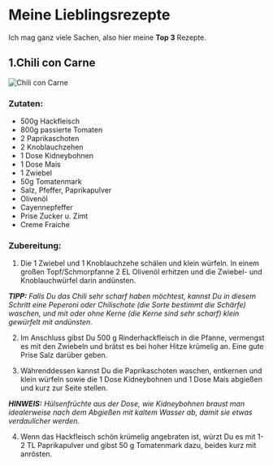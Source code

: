 
# Meine Lieblingsrezepte

Ich mag ganz viele Sachen, also hier meine **Top 3** Rezepte.

## 1.Chili con Carne

![Chili con Carne](https://emmikochteinfach.de/wp-content/uploads/2022/02/Chili-con-Carne-Rezept-schnell-und-einfach-1-768x512.webp)

### Zutaten:

- 500g Hackfleisch
- 800g passierte Tomaten
- 2 Paprikaschoten
- 2 Knoblauchzehen
- 1 Dose Kidneybohnen
- 1 Dose Mais
- 1 Zwiebel
- 50g Tomatenmark
- Salz, Pfeffer, Paprikapulver
- Olivenöl
- Cayennepfeffer
- Prise Zucker u. Zimt
- Creme Fraiche

### Zubereitung:

1. Die 1 Zwiebel und 1 Knoblauchzehe schälen und klein würfeln. In einem großen Topf/Schmorpfanne 2 EL Olivenöl erhitzen und die Zwiebel- und Knoblauchwürfel darin andünsten.

***TIPP:*** *Falls Du das Chili sehr scharf haben möchtest, kannst Du in diesem Schritt eine Peperoni oder Chilischote (die Sorte bestimmt die Schärfe) waschen, und mit oder ohne Kerne (die Kerne sind sehr scharf) klein gewürfelt mit andünsten.*

2. Im Anschluss gibst Du 500 g Rinderhackfleisch in die Pfanne, vermengst es mit den Zwiebeln und brätst es bei hoher Hitze krümelig an. Eine gute Prise Salz darüber geben.

3. Währenddessen kannst Du die Paprikaschoten waschen, entkernen und klein würfeln sowie die 1 Dose Kidneybohnen und 1 Dose Mais abgießen und kurz zur Seite stellen.

***HINWEIS:*** *Hülsenfrüchte aus der Dose, wie Kidneybohnen braust man idealerweise nach dem Abgießen mit kaltem Wasser ab, damit sie etwas verdaulicher werden.*

4. Wenn das Hackfleisch schön krümelig angebraten ist, würzt Du es mit 1-2 TL Paprikapulver und gibst 50 g Tomatenmark dazu, beides kurz mit anrösten. 

